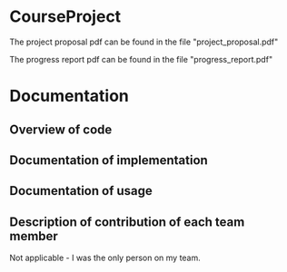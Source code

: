 # CourseProject

The project proposal pdf can be found in the file "project_proposal.pdf"

The progress report pdf can be found in the file "progress_report.pdf"

# Documentation

## Overview of code

## Documentation of implementation

## Documentation of usage

## Description of contribution of each team member

Not applicable - I was the only person on my team.
